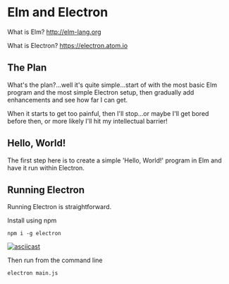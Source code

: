 # Elm and Electron

What is Elm? http://elm-lang.org

What is Electron? https://electron.atom.io

## The Plan
What's the plan?...well it's quite simple...start of with the most basic Elm program and the most simple Electron setup, then gradually add enhancements and see how far I can get.

When it starts to get too painful, then I'll stop...or maybe I'll get bored before then, or more likely I'll hit my intellectual barrier!

## Hello, World!
The first step here is to create a simple 'Hello, World!' program in Elm and have it run within Electron.


## Running Electron
Running Electron is straightforward.

Install using npm

```
npm i -g electron
```

[![asciicast](https://asciinema.org/a/VwP7z17M5iwZinoDe0T0X96d7)](https://asciinema.org/a/VwP7z17M5iwZinoDe0T0X96d7)

Then run from the command line
```
electron main.js